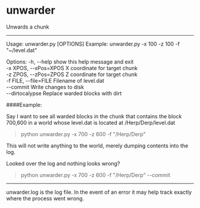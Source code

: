 unwarder
========

Unwards a chunk

****
Usage: unwarder.py [OPTIONS]
         Example: unwarder.py -x 100 -z 100 -f "~/level.dat"

Options:
  -h, --help            show this help message and exit  
  -x XPOS, --xPos=XPOS  X coordinate for target chunk  
  -z ZPOS, --zPos=ZPOS  Z coordinate for target chunk  
  -f FILE, --file=FILE  Filename of level.dat  
  --commit              Write changes to disk  
  --dirtocalypse        Replace warded blocks with dirt  

####Example:

Say I want to see all warded blocks in the chunk that contains the block 700,600 in a world whose level.dat is located at /Herp/Derp/level.dat

>python unwarder.py -x 700 -z 600 -f "/Herp/Derp"

This will not write anything to the world, merely dumping contents into the log.

Looked over the log and nothing looks wrong?

>python unwarder.py -x 700 -z 600 -f "/Herp/Derp" --commit

****
unwarder.log is the log file. In the event of an error it may help track exactly where the process went wrong.
